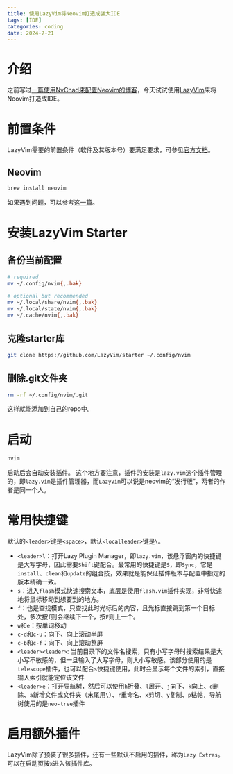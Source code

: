 ```yaml
---
title: 使用LazyVim将Neovim打造成强大IDE
tags: [IDE]
categories: coding
date: 2024-7-21
---
```


# 介绍
之前写过[一篇使用NvChad来配置Neovim的博客](https://qixinbo.info/2022/08/11/neovim_nvchad/)，今天试试使用[LazyVim](https://github.com/LazyVim/LazyVim)来将Neovim打造成IDE。

# 前置条件
LazyVim需要的前置条件（软件及其版本号）要满足要求，可参见[官方文档](https://www.lazyvim.org/)。
## Neovim
```sh
brew install neovim
```
如果遇到问题，可以参考[这一篇](https://rumosky.com/archives/517/)。

# 安装LazyVim Starter
## 备份当前配置
```sh
# required
mv ~/.config/nvim{,.bak}

# optional but recommended
mv ~/.local/share/nvim{,.bak}
mv ~/.local/state/nvim{,.bak}
mv ~/.cache/nvim{,.bak}
```
## 克隆starter库
```sh
git clone https://github.com/LazyVim/starter ~/.config/nvim
```

## 删除.git文件夹
```sh
rm -rf ~/.config/nvim/.git
```
这样就能添加到自己的repo中。

# 启动
```sh
nvim
```
启动后会自动安装插件。
这个地方要注意，插件的安装是`lazy.vim`这个插件管理的，即`lazy.vim`是插件管理器，而`LazyVim`可以说是neovim的“发行版”，两者的作者是同一个人。

# 常用快捷键
默认的`<leader>`键是`<space>`，默认`<localleader>`键是`\`。

- `<leader>l`：打开Lazy Plugin Manager，即`lazy.vim`，该悬浮窗内的快捷键是大写字母，因此需要`Shift`键配合。最常用的快捷键是`S`，即`Sync`，它是`install`、`clean`和`update`的组合技，效果就是能保证插件版本与配置中指定的版本精确一致。
- `s`：进入`flash`模式快速搜索文本，底层是使用`flash.vim`插件实现，非常快速地将鼠标移动到想要到的地方。
- `f`：也是查找模式，只查找此时光标后的内容，且光标直接跳到第一个目标处，多次按`f`则会继续下一个，按`F`则上一个。
- `w`和`e`：按单词移动
- `c-d`和`c-u`：向下、向上滚动半屏
- `c-b`和`c-f`：向下、向上滚动整屏
- `<leader><leader>`: 当前目录下的文件名搜索，只有小写字母时搜索结果是大小写不敏感的，但一旦输入了大写字母，则大小写敏感。该部分使用的是`telescope`插件，也可以配合`s`快捷键使用，此时会显示每个文件的索引，直接输入索引就能定位该文件
- `<leader>e`：打开导航树，然后可以使用`h`折叠、`l`展开、`j`向下、`k`向上、`d`删除、`a`新增文件或文件夹（末尾用`\`）、`r`重命名、`x`剪切、`y`复制、`p`粘帖，导航树使用的是`neo-tree`插件



# 启用额外插件
LazyVim除了预装了很多插件，还有一些默认不启用的插件，称为`Lazy Extras`。可以在启动页按`x`进入该插件库。

